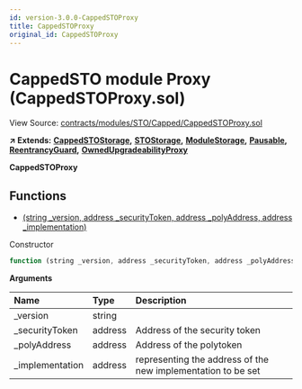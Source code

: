 ```yaml
---
id: version-3.0.0-CappedSTOProxy
title: CappedSTOProxy
original_id: CappedSTOProxy
---
```


# CappedSTO module Proxy \(CappedSTOProxy.sol\)

View Source: [contracts/modules/STO/Capped/CappedSTOProxy.sol](https://github.com/remon-nashid/polymath-core/tree/0c5593835be9dcec69d8de5b12eb17bc7cd77adc/contracts/modules/STO/Capped/CappedSTOProxy.sol)

**↗ Extends:** [**CappedSTOStorage**](cappedstostorage.md)**,** [**STOStorage**](stostorage.md)**,** [**ModuleStorage**](modulestorage.md)**,** [**Pausable**](pausable.md)**,** [**ReentrancyGuard**](reentrancyguard.md)**,** [**OwnedUpgradeabilityProxy**](ownedupgradeabilityproxy.md)

**CappedSTOProxy**

## Functions

* [\(string \_version, address \_securityToken, address \_polyAddress, address \_implementation\)](cappedstoproxy.md)

Constructor

```javascript
function (string _version, address _securityToken, address _polyAddress, address _implementation) public nonpayable ModuleStorage
```

**Arguments**

| Name | Type | Description |
| :--- | :--- | :--- |
| \_version | string |  |
| \_securityToken | address | Address of the security token |
| \_polyAddress | address | Address of the polytoken |
| \_implementation | address | representing the address of the new implementation to be set |

